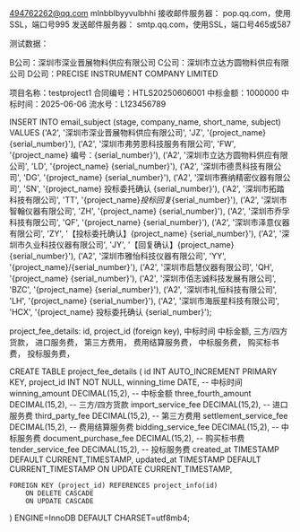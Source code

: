 494762262@qq.com mlnbblbyyvulbhhi
接收邮件服务器： pop.qq.com，使用SSL，端口号995
发送邮件服务器： smtp.qq.com，使用SSL，端口号465或587


测试数据：

B公司：深圳市深业晋展物料供应有限公司
C公司：深圳市立达方圆物料供应有限公司
D公司：PRECISE INSTRUMENT COMPANY LIMITED

项目名称：testproject1
合同编号：HTLS20250606001
中标金额：1000000
中标时间：2025-06-06
流水号：L123456789


INSERT INTO email_subject (stage, company_name, short_name, subject)
VALUES
    ('A2', '深圳市深业晋展物料供应有限公司', 'JZ', '{project_name} {serial_number}'),
    ('A2', '深圳市弗劳恩科技服务有限公司', 'FW', '{project_name} 编号：{serial_number}'), 
    ('A2', '深圳市立达方圆物料供应有限公司', 'LD', '{project_name} {serial_number}'),
    ('A2', '深圳市德贯科技有限公司', 'DG', '{project_name} {serial_number}'),
    ('A2', '深圳市赛纳精密仪器有限公司', 'SN', '{project_name} 投标委托确认 {serial_number}'),
    ('A2', '深圳市拓踏科技有限公司', 'TT', '{project_name}_投标回复_{serial_number}'),
    ('A2', '深圳市智翰仪器有限公司', 'ZH', '{project_name} {serial_number}'),
    ('A2', '深圳市乔孚科技有限公司', 'QF', '{project_name} {serial_number}'),
    ('A2', '深圳市泽意仪器有限公司', 'ZY', '【投标委托确认】{project_name} {serial_number}'),
    ('A2', '深圳市久业科技仪器有限公司', 'JY', '【回复确认】{project_name} {serial_number}'),
    ('A2', '深圳市雅怡科技仪器有限公司', 'YY', '{project_name}/{serial_number}'),
    ('A2', '深圳市启慧仪器有限公司', 'QH', '{project_name} {serial_number}'),
    ('A2', '深圳市佰志诚科技发展有限公司', 'BZC', '{project_name} {serial_number}'),
    ('A2', '深圳市礼恒科技有限公司', 'LH', '{project_name} {serial_number}'),
    ('A2', '深圳市海辰星科技有限公司', 'HCX', '{project_name} 投标委托确认 {serial_number}');


project_fee_details:
id,
project_id (foreign key),
中标时间
中标金额,
三方/四方货款，
进口服务费，
第三方费用，
费用结算服务费，
中标服务费，
购买标书费，
投标服务费，


CREATE TABLE project_fee_details (
    id INT AUTO_INCREMENT PRIMARY KEY,
    project_id INT NOT NULL,
    winning_time DATE,                        -- 中标时间
    winning_amount DECIMAL(15,2),             -- 中标金额
    three_fourth_amount DECIMAL(15,2),        -- 三方/四方货款
    import_service_fee DECIMAL(15,2),         -- 进口服务费
    third_party_fee DECIMAL(15,2),            -- 第三方费用
    settlement_service_fee DECIMAL(15,2),     -- 费用结算服务费
    bidding_service_fee DECIMAL(15,2),        -- 中标服务费
    document_purchase_fee DECIMAL(15,2),      -- 购买标书费
    tender_service_fee DECIMAL(15,2),         -- 投标服务费
    created_at TIMESTAMP DEFAULT CURRENT_TIMESTAMP,
    updated_at TIMESTAMP DEFAULT CURRENT_TIMESTAMP ON UPDATE CURRENT_TIMESTAMP,
    
    FOREIGN KEY (project_id) REFERENCES project_info(id)
        ON DELETE CASCADE
        ON UPDATE CASCADE
) ENGINE=InnoDB DEFAULT CHARSET=utf8mb4;